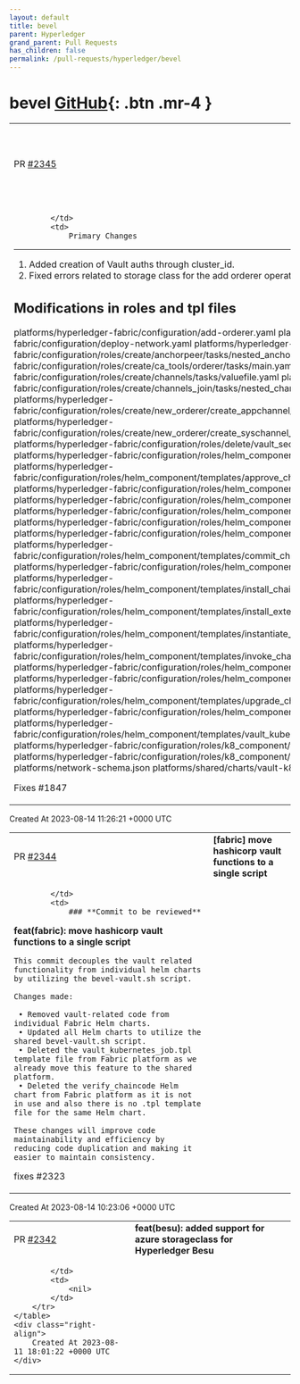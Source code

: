 ```yaml
---
layout: default
title: bevel
parent: Hyperledger
grand_parent: Pull Requests
has_children: false
permalink: /pull-requests/hyperledger/bevel
---
```


# bevel <span class="fs-3 right-align">[GitHub](https://github.com/hyperledger/bevel){: .btn .mr-4 }</span>


<div>
    <table>
        <tr>
            <td>
                PR <a href="https://github.com/hyperledger/bevel/pull/2345" class=".btn">#2345</a>
            </td>
            <td>
                <b>
                    [fabric] Added creation of Vault auths through cluster_id.
                </b>
            </td>
        </tr>
        <tr>
            <td>
                
            </td>
            <td>
                Primary Changes
--------------
1. Added creation of Vault auths through cluster_id.
2. Fixed errors related to storage class for the add orderer operation

Modifications in roles and tpl files
-----------------------
platforms/hyperledger-fabric/configuration/add-orderer.yaml platforms/hyperledger-fabric/configuration/deploy-network.yaml platforms/hyperledger-fabric/configuration/roles/create/anchorpeer/tasks/nested_anchorpeer.yaml 
platforms/hyperledger-fabric/configuration/roles/create/ca_tools/orderer/tasks/main.yaml 
platforms/hyperledger-fabric/configuration/roles/create/channels/tasks/valuefile.yaml 
platforms/hyperledger-fabric/configuration/roles/create/channels_join/tasks/nested_channel_join.yaml 
platforms/hyperledger-fabric/configuration/roles/create/new_orderer/create_appchannel_block/tasks/nested_create_cli.yaml platforms/hyperledger-fabric/configuration/roles/create/new_orderer/create_syschannel_block/tasks/nested_create_cli.yaml platforms/hyperledger-fabric/configuration/roles/delete/vault_secrets/tasks/main.yaml 
platforms/hyperledger-fabric/configuration/roles/helm_component/templates/anchorpeer_job.tpl 
platforms/hyperledger-fabric/configuration/roles/helm_component/templates/approve_chaincode_job.tpl 
platforms/hyperledger-fabric/configuration/roles/helm_component/templates/ca-orderer.tpl 
platforms/hyperledger-fabric/configuration/roles/helm_component/templates/ca-peer.tpl 
platforms/hyperledger-fabric/configuration/roles/helm_component/templates/ca-tools.tpl 
platforms/hyperledger-fabric/configuration/roles/helm_component/templates/cacerts_job.tpl 
platforms/hyperledger-fabric/configuration/roles/helm_component/templates/cli.tpl 
platforms/hyperledger-fabric/configuration/roles/helm_component/templates/commit_chaincode_job.tpl 
platforms/hyperledger-fabric/configuration/roles/helm_component/templates/create_channel_job.tpl 
platforms/hyperledger-fabric/configuration/roles/helm_component/templates/install_chaincode_job.tpl 
platforms/hyperledger-fabric/configuration/roles/helm_component/templates/install_external_chaincode_job.tpl platforms/hyperledger-fabric/configuration/roles/helm_component/templates/instantiate_chaincode_job.tpl platforms/hyperledger-fabric/configuration/roles/helm_component/templates/invoke_chaincode_job.tpl platforms/hyperledger-fabric/configuration/roles/helm_component/templates/join_channel_job.tpl 
platforms/hyperledger-fabric/configuration/roles/helm_component/templates/orderernode.tpl 
platforms/hyperledger-fabric/configuration/roles/helm_component/templates/upgrade_chaincode_job.tpl platforms/hyperledger-fabric/configuration/roles/helm_component/templates/value_peer.tpl 
platforms/hyperledger-fabric/configuration/roles/helm_component/templates/vault_kubernetes_job.tpl 
platforms/hyperledger-fabric/configuration/roles/k8_component/templates/existing_peer_cli.tpl 
platforms/hyperledger-fabric/configuration/roles/k8_component/templates/orderer_cli.tpl 
platforms/network-schema.json
platforms/shared/charts/vault-k8s-mgmt/templates/job.yaml

Fixes
#1847 
            </td>
        </tr>
    </table>
    <div class="right-align">
        Created At 2023-08-14 11:26:21 +0000 UTC
    </div>
</div>

<div>
    <table>
        <tr>
            <td>
                PR <a href="https://github.com/hyperledger/bevel/pull/2344" class=".btn">#2344</a>
            </td>
            <td>
                <b>
                    [fabric] move hashicorp vault functions to a single script
                </b>
            </td>
        </tr>
        <tr>
            <td>
                
            </td>
            <td>
                ### **Commit to be reviewed**

**feat(fabric): move hashicorp vault functions to a single script**

```
This commit decouples the vault related functionality from individual helm charts by utilizing the bevel-vault.sh script.

Changes made:

 • Removed vault-related code from individual Fabric Helm charts.
 • Updated all Helm charts to utilize the shared bevel-vault.sh script.
 • Deleted the vault_kubernetes_job.tpl template file from Fabric platform as we already move this feature to the shared platform.
 • Deleted the verify_chaincode Helm chart from Fabric platform as it is not in use and also there is no .tpl template file for the same Helm chart.

These changes will improve code maintainability and efficiency by reducing code duplication and making it easier to maintain consistency.
```

fixes #2323
            </td>
        </tr>
    </table>
    <div class="right-align">
        Created At 2023-08-14 10:23:06 +0000 UTC
    </div>
</div>

<div>
    <table>
        <tr>
            <td>
                PR <a href="https://github.com/hyperledger/bevel/pull/2342" class=".btn">#2342</a>
            </td>
            <td>
                <b>
                    feat(besu): added support for azure storageclass for Hyperledger Besu
                </b>
            </td>
        </tr>
        <tr>
            <td>
                
            </td>
            <td>
                <nil>
            </td>
        </tr>
    </table>
    <div class="right-align">
        Created At 2023-08-11 18:01:22 +0000 UTC
    </div>
</div>

